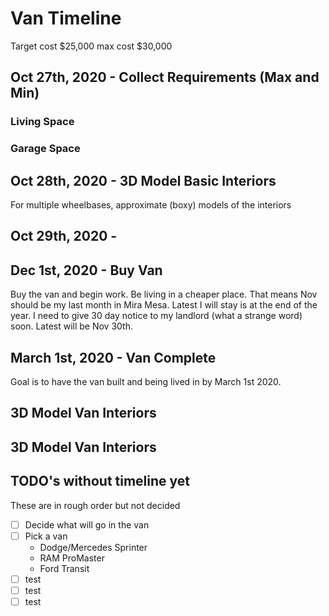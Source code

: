 # Van Timeline

Target cost \$25,000 max cost \$30,000

## Oct 27th, 2020 - Collect Requirements (Max and Min)

### Living Space

### Garage Space

## Oct 28th, 2020 - 3D Model Basic Interiors

For multiple wheelbases, approximate (boxy) models of the interiors

## Oct 29th, 2020 - 

## Dec 1st, 2020 - Buy Van

Buy the van and begin work. Be living in a cheaper place. That means Nov should be my last month in Mira Mesa. Latest I will stay is at the end of the year. I need to give 30 day notice to my
landlord (what a strange word) soon. Latest will be Nov 30th. 

## March 1st, 2020 - Van Complete
Goal is to have the van built and being lived in by March 1st 2020. 

## 3D Model Van Interiors

## 3D Model Van Interiors

## TODO's without timeline yet

These are in rough order but not decided

* [ ] Decide what will go in the van
* [ ] Pick a van
  * Dodge/Mercedes Sprinter
  * RAM ProMaster
  * Ford Transit
* [ ] test
* [ ] test
* [ ] test